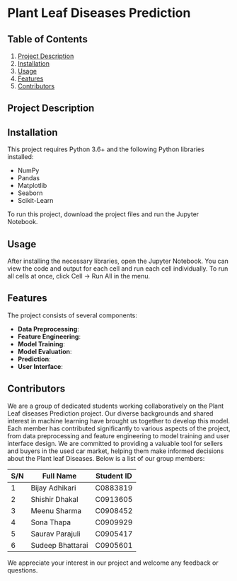 # Plant Leaf Diseases Prediction



## Table of Contents
1. [Project Description](#project-description)
2. [Installation](#installation)
3. [Usage](#usage)
4. [Features](#features)
5. [Contributors](#contributors)

## Project Description


## Installation
This project requires Python 3.6+ and the following Python libraries installed:

- NumPy
- Pandas
- Matplotlib
- Seaborn
- Scikit-Learn

To run this project, download the project files and run the Jupyter Notebook.

## Usage
After installing the necessary libraries, open the Jupyter Notebook. You can view the code and output for each cell and run each cell individually. To run all cells at once, click Cell -> Run All in the menu.

## Features
The project consists of several components:
- **Data Preprocessing**: 
- **Feature Engineering**:
- **Model Training**: 
- **Model Evaluation**: 
- **Prediction**: 
- **User Interface**: 

## Contributors
We are a group of dedicated students working collaboratively on the Plant Leaf diseases Prediction project. Our diverse backgrounds and shared interest in machine learning have brought us together to develop this model. Each member has contributed significantly to various aspects of the project, from data preprocessing and feature engineering to model training and user interface design. We are committed to providing a valuable tool for sellers and buyers in the used car market, helping them make informed decisions about the Plant leaf Diseases. Below is a list of our group members:

| S/N | Full Name | Student ID |
| --- | --------- | ---------- |
| 1 | Bijay Adhikari | C0883819 |
| 2 | Shishir Dhakal | C0913605 |
| 3 | Meenu Sharma | C0908452 |
| 4 | Sona Thapa | C0909929 |
| 5 | Saurav Parajuli| C0905417 |
| 6 | Sudeep Bhattarai | C0905601 |

We appreciate your interest in our project and welcome any feedback or questions.
